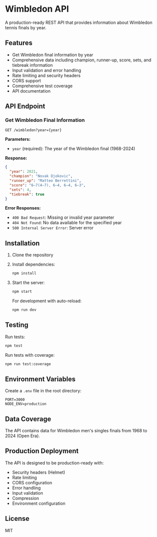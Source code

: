 # Wimbledon API

A production-ready REST API that provides information about Wimbledon tennis finals by year.

## Features

- Get Wimbledon final information by year
- Comprehensive data including champion, runner-up, score, sets, and tiebreak information
- Input validation and error handling
- Rate limiting and security headers
- CORS support
- Comprehensive test coverage
- API documentation

## API Endpoint

### Get Wimbledon Final Information

```
GET /wimbledon?year={year}
```

**Parameters:**
- `year` (required): The year of the Wimbledon final (1968-2024)

**Response:**
```json
{
  "year": 2021,
  "champion": "Novak Djokovic",
  "runner_up": "Matteo Berrettini",
  "score": "6–7(4–7), 6–4, 6–4, 6–3",
  "sets": 4,
  "tiebreak": true
}
```

**Error Responses:**
- `400 Bad Request`: Missing or invalid year parameter
- `404 Not Found`: No data available for the specified year
- `500 Internal Server Error`: Server error

## Installation

1. Clone the repository
2. Install dependencies:
   ```bash
   npm install
   ```
3. Start the server:
   ```bash
   npm start
   ```
   
   For development with auto-reload:
   ```bash
   npm run dev
   ```

## Testing

Run tests:
```bash
npm test
```

Run tests with coverage:
```bash
npm run test:coverage
```

## Environment Variables

Create a `.env` file in the root directory:

```
PORT=3000
NODE_ENV=production
```

## Data Coverage

The API contains data for Wimbledon men's singles finals from 1968 to 2024 (Open Era).

## Production Deployment

The API is designed to be production-ready with:
- Security headers (Helmet)
- Rate limiting
- CORS configuration
- Error handling
- Input validation
- Compression
- Environment configuration

## License

MIT
